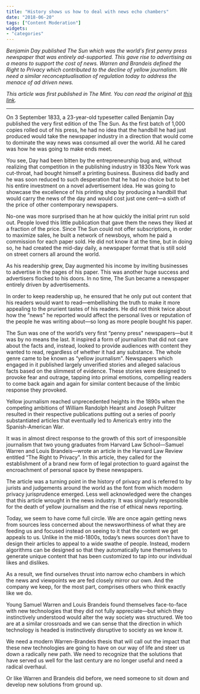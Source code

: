 ```yaml
---
title: "History shows us how to deal with news echo chambers"
date: "2018-06-20"
tags: ["Content Moderation"]
widgets: 
- "categories"
---
```


*Benjamin Day published The Sun which was the world's first penny press newspaper that was entirely ad-supported. This gave rise to advertising as a means to support the cost of news. Warren and Brandeis defined the Right to Privacy which contributed to the decline of yellow journalism. We need a similar reconceptualisation of regulation today to address the menace of ad driven news.*
<!--more-->
*This article was first published in The Mint. You can read the original at [this link](https://www.livemint.com/Opinion/yE8qBHu4D7aQIc1QQoN7gL/History-shows-us-how-to-deal-with-news-echo-chambers.html).*

---

On 3 September 1833, a 23-year-old typesetter called Benjamin Day published the very first edition of the The Sun. As the first batch of 1,000 copies rolled out of his press, he had no idea that the handbill he had just produced would take the newspaper industry in a direction that would come to dominate the way news was consumed all over the world. All he cared was how he was going to make ends meet.

You see, Day had been bitten by the entrepreneurship bug and, without realizing that competition in the publishing industry in 1830s New York was cut-throat, had bought himself a printing business. Business did badly and he was soon reduced to such desperation that he had no choice but to bet his entire investment on a novel advertisement idea. He was going to showcase the excellence of his printing shop by producing a handbill that would carry the news of the day and would cost just one cent—a sixth of the price of other contemporary newspapers.

No-one was more surprised than he at how quickly the initial print run sold out. People loved this little publication that gave them the news they liked at a fraction of the price. Since The Sun could not offer subscriptions, in order to maximize sales, he built a network of newsboys, whom he paid a commission for each paper sold. He did not know it at the time, but in doing so, he had created the mid-day daily, a newspaper format that is still sold on street corners all around the world.

As his readership grew, Day augmented his income by inviting businesses to advertise in the pages of his paper. This was another huge success and advertisers flocked to his doors. In no time, The Sun became a newspaper entirely driven by advertisements.

In order to keep readership up, he ensured that he only put out content that his readers would want to read—embellishing the truth to make it more appealing to the prurient tastes of his readers. He did not think twice about how the “news" he reported would affect the personal lives or reputation of the people he was writing about—so long as more people bought his paper.

The Sun was one of the world’s very first “penny press" newspapers—but it was by no means the last. It inspired a form of journalism that did not care about the facts and, instead, looked to provide audiences with content they wanted to read, regardless of whether it had any substance. The whole genre came to be known as “yellow journalism". Newspapers which engaged in it published largely unverified stories and alleged salacious facts based on the slimmest of evidence. These stories were designed to provoke fear and outrage, tapping into primal emotions, compelling readers to come back again and again for similar content because of the limbic response they provoked.

Yellow journalism reached unprecedented heights in the 1890s when the competing ambitions of William Randolph Hearst and Joseph Pulitzer resulted in their respective publications putting out a series of poorly substantiated articles that eventually led to America’s entry into the Spanish-American War.

It was in almost direct response to the growth of this sort of irresponsible journalism that two young graduates from Harvard Law School—Samuel Warren and Louis Brandeis—wrote an article in the Harvard Law Review entitled “The Right to Privacy". In this article, they called for the establishment of a brand new form of legal protection to guard against the encroachment of personal space by these newspapers.

The article was a turning point in the history of privacy and is referred to by jurists and judgements around the world as the font from which modern privacy jurisprudence emerged. Less well acknowledged were the changes that this article wrought in the news industry. It was singularly responsible for the death of yellow journalism and the rise of ethical news reporting.

Today, we seem to have come full circle. We are once again getting news from sources less concerned about the newsworthiness of what they are feeding us and focused instead on seeing to it that the content we get appeals to us. Unlike in the mid-1800s, today’s news sources don’t have to design their articles to appeal to a wide swathe of people. Instead, modern algorithms can be designed so that they automatically tune themselves to generate unique content that has been customized to tap into our individual likes and dislikes.

As a result, we find ourselves thrust into narrow echo chambers in which the news and viewpoints we are fed closely mirror our own. And the company we keep, for the most part, comprises others who think exactly like we do.

Young Samuel Warren and Louis Brandeis found themselves face-to-face with new technologies that they did not fully appreciate—but which they instinctively understood would alter the way society was structured. We too are at a similar crossroads and we can sense that the direction in which technology is headed is instinctively disruptive to society as we know it.

We need a modern Warren-Brandeis thesis that will call out the impact that these new technologies are going to have on our way of life and steer us down a radically new path. We need to recognize that the solutions that have served us well for the last century are no longer useful and need a radical overhaul.

Or like Warren and Brandeis did before, we need someone to sit down and develop new solutions from ground up.

